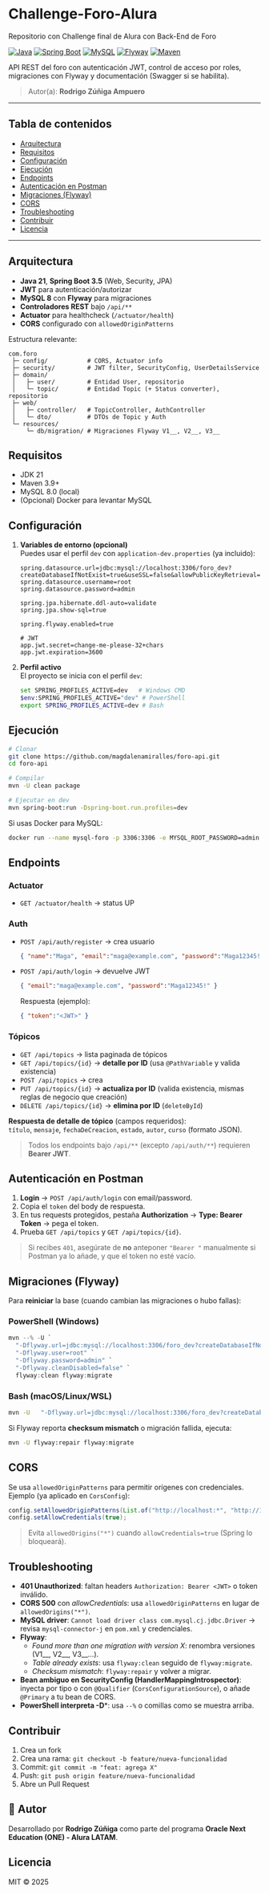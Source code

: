 # Challenge-Foro-Alura
Repositorio con Challenge final de Alura con Back-End de Foro

[![Java](https://img.shields.io/badge/Java-21-informational)](https://adoptium.net/)
[![Spring Boot](https://img.shields.io/badge/Spring%20Boot-3.5.x-brightgreen)](https://spring.io/projects/spring-boot)
[![MySQL](https://img.shields.io/badge/MySQL-8.0-blue)](https://www.mysql.com/)
[![Flyway](https://img.shields.io/badge/Flyway-11-red)](https://flywaydb.org/)
[![Maven](https://img.shields.io/badge/Maven-3.9+-orange)](https://maven.apache.org/)
<!-- Si agregas CI, descomenta la siguiente línea y ajusta owner/repo y workflow name
[![Build](https://github.com/magdalenamiralles/foro-api/actions/workflows/build.yml/badge.svg)](https://github.com/magdalenamiralles/foro-api/actions/workflows/build.yml)
-->

API REST del foro con autenticación JWT, control de acceso por roles, migraciones con Flyway y documentación (Swagger si se habilita).  


> Autor(a): **Rodrigo Zúñiga Ampuero**

---

## Tabla de contenidos
- [Arquitectura](#arquitectura)
- [Requisitos](#requisitos)
- [Configuración](#configuración)
- [Ejecución](#ejecución)
- [Endpoints](#endpoints)
- [Autenticación en Postman](#autenticación-en-postman)
- [Migraciones (Flyway)](#migraciones-flyway)
- [CORS](#cors)
- [Troubleshooting](#troubleshooting)
- [Contribuir](#contribuir)
- [Licencia](#licencia)

---

## Arquitectura

- **Java 21**, **Spring Boot 3.5** (Web, Security, JPA)
- **JWT** para autenticación/autorizar
- **MySQL 8** con **Flyway** para migraciones
- **Controladores REST** bajo `/api/**`
- **Actuator** para healthcheck (`/actuator/health`)
- **CORS** configurado con `allowedOriginPatterns`

Estructura relevante:
```
com.foro
 ├─ config/           # CORS, Actuator info
 ├─ security/         # JWT filter, SecurityConfig, UserDetailsService
 ├─ domain/
 │   ├─ user/         # Entidad User, repositorio
 │   └─ topic/        # Entidad Topic (+ Status converter), repositorio
 ├─ web/
 │   ├─ controller/   # TopicController, AuthController
 │   └─ dto/          # DTOs de Topic y Auth
 └─ resources/
     └─ db/migration/ # Migraciones Flyway V1__, V2__, V3__
```

## Requisitos
- JDK 21
- Maven 3.9+
- MySQL 8.0 (local)
- (Opcional) Docker para levantar MySQL

## Configuración

1. **Variables de entorno (opcional)**  
   Puedes usar el perfil `dev` con `application-dev.properties` (ya incluido):
   ```properties
   spring.datasource.url=jdbc:mysql://localhost:3306/foro_dev?createDatabaseIfNotExist=true&useSSL=false&allowPublicKeyRetrieval=true&serverTimezone=UTC
   spring.datasource.username=root
   spring.datasource.password=admin

   spring.jpa.hibernate.ddl-auto=validate
   spring.jpa.show-sql=true

   spring.flyway.enabled=true

   # JWT
   app.jwt.secret=change-me-please-32+chars
   app.jwt.expiration=3600
   ```

2. **Perfil activo**  
   El proyecto se inicia con el perfil `dev`:
   ```bash
   set SPRING_PROFILES_ACTIVE=dev   # Windows CMD
   $env:SPRING_PROFILES_ACTIVE="dev" # PowerShell
   export SPRING_PROFILES_ACTIVE=dev # Bash
   ```

## Ejecución

```bash
# Clonar
git clone https://github.com/magdalenamiralles/foro-api.git
cd foro-api

# Compilar
mvn -U clean package

# Ejecutar en dev
mvn spring-boot:run -Dspring-boot.run.profiles=dev
```

Si usas Docker para MySQL:
```bash
docker run --name mysql-foro -p 3306:3306 -e MYSQL_ROOT_PASSWORD=admin -e MYSQL_DATABASE=foro_dev -d mysql:8
```

## Endpoints

### Actuator
- `GET /actuator/health` → status UP

### Auth
- `POST /api/auth/register` → crea usuario
  ```json
  { "name":"Maga", "email":"maga@example.com", "password":"Maga12345!" }
  ```
- `POST /api/auth/login` → devuelve JWT
  ```json
  { "email":"maga@example.com", "password":"Maga12345!" }
  ```
  Respuesta (ejemplo):
  ```json
  { "token":"<JWT>" }
  ```

### Tópicos
- `GET /api/topics` → lista paginada de tópicos
- `GET /api/topics/{id}` → **detalle por ID** (usa `@PathVariable` y valida existencia)
- `POST /api/topics` → crea
- `PUT /api/topics/{id}` → **actualiza por ID** (valida existencia, mismas reglas de negocio que creación)
- `DELETE /api/topics/{id}` → **elimina por ID** (`deleteById`)

**Respuesta de detalle de tópico** (campos requeridos):  
`título`, `mensaje`, `fechaDeCreacion`, `estado`, `autor`, `curso` (formato JSON).

> Todos los endpoints bajo `/api/**` (excepto `/api/auth/**`) requieren **Bearer JWT**.

## Autenticación en Postman

1. **Login** → `POST /api/auth/login` con email/password.  
2. Copia el `token` del body de respuesta.
3. En tus requests protegidos, pestaña **Authorization** → **Type: Bearer Token** → pega el token.
4. Prueba `GET /api/topics` y `GET /api/topics/{id}`.

> Si recibes `401`, asegúrate de **no** anteponer `"Bearer "` manualmente si Postman ya lo añade, y que el token no esté vacío.

## Migraciones (Flyway)

Para **reiniciar** la base (cuando cambian las migraciones o hubo fallas):

### PowerShell (Windows)
```powershell
mvn --% -U `
  "-Dflyway.url=jdbc:mysql://localhost:3306/foro_dev?createDatabaseIfNotExist=true&useSSL=false&allowPublicKeyRetrieval=true&serverTimezone=UTC" `
  "-Dflyway.user=root" `
  "-Dflyway.password=admin" `
  "-Dflyway.cleanDisabled=false" `
  flyway:clean flyway:migrate
```

### Bash (macOS/Linux/WSL)
```bash
mvn -U   "-Dflyway.url=jdbc:mysql://localhost:3306/foro_dev?createDatabaseIfNotExist=true&useSSL=false&allowPublicKeyRetrieval=true&serverTimezone=UTC"   "-Dflyway.user=root"   "-Dflyway.password=admin"   "-Dflyway.cleanDisabled=false"   flyway:clean flyway:migrate
```

Si Flyway reporta **checksum mismatch** o migración fallida, ejecuta:
```bash
mvn -U flyway:repair flyway:migrate
```

## CORS

Se usa `allowedOriginPatterns` para permitir orígenes con credenciales.  
Ejemplo (ya aplicado en `CorsConfig`):
```java
config.setAllowedOriginPatterns(List.of("http://localhost:*", "http://127.0.0.1:*"));
config.setAllowCredentials(true);
```
> Evita `allowedOrigins("*")` cuando `allowCredentials=true` (Spring lo bloqueará).

## Troubleshooting

- **401 Unauthorized**: faltan headers `Authorization: Bearer <JWT>` o token inválido.
- **CORS 500** con _allowCredentials_: usa `allowedOriginPatterns` en lugar de `allowedOrigins("*")`.
- **MySQL driver**: `Cannot load driver class com.mysql.cj.jdbc.Driver` → revisa `mysql-connector-j` en `pom.xml` y credenciales.
- **Flyway**:
  - _Found more than one migration with version X_: renombra versiones (V1__, V2__, V3__…).
  - _Table already exists_: usa `flyway:clean` seguido de `flyway:migrate`.
  - _Checksum mismatch_: `flyway:repair` y volver a migrar.
- **Bean ambiguo en SecurityConfig (HandlerMappingIntrospector)**: inyecta por tipo o con `@Qualifier` (`CorsConfigurationSource`), o añade `@Primary` a tu bean de CORS.
- **PowerShell interpreta -D***: usa `--%` o comillas como se muestra arriba.

## Contribuir
1. Crea un fork
2. Crea una rama: `git checkout -b feature/nueva-funcionalidad`
3. Commit: `git commit -m "feat: agrega X"`
4. Push: `git push origin feature/nueva-funcionalidad`
5. Abre un Pull Request

## 🧠 Autor

Desarrollado por **Rodrigo Zúñiga** como parte del programa **Oracle Next Education (ONE) - Alura LATAM**.


## Licencia
MIT © 2025

